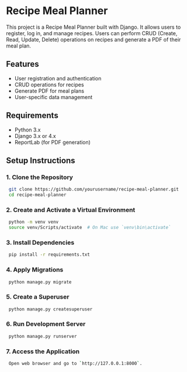 # Recipe Meal Planner

This project is a Recipe Meal Planner built with Django. It allows users to register, log in, and manage recipes. Users can perform CRUD (Create, Read, Update, Delete) operations on recipes and generate a PDF of their meal plan.

## Features

- User registration and authentication
- CRUD operations for recipes
- Generate PDF for meal plans
- User-specific data management

## Requirements

- Python 3.x
- Django 3.x or 4.x
- ReportLab (for PDF generation)

## Setup Instructions

### 1. Clone the Repository

```sh
 git clone https://github.com/yourusername/recipe-meal-planner.git
 cd recipe-meal-planner
```

### 2. Create and Activate a Virtual Environment

```sh
 python -m venv venv
 source venv/Scripts/activate  # On Mac use `venv\bin\activate`
```

### 3. Install Dependencies

```sh
 pip install -r requirements.txt
```

### 4. Apply Migrations

```sh
 python manage.py migrate
```

### 5. Create a Superuser

```sh
 python manage.py createsuperuser
```

### 6. Run Development Server

```sh
 python manage.py runserver
``` 

### 7. Access the Application

```sh
 Open web browser and go to `http://127.0.0.1:8000`.
``` 